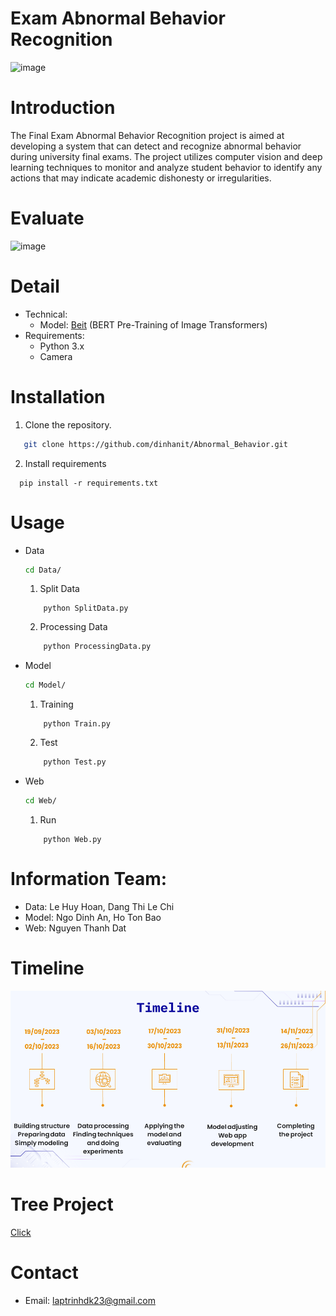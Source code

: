 # Exam Abnormal Behavior Recognition
![image](https://www.iieta.org/sites/default/files/styles/inline_image/public/medias/2021-03/6_78.png?itok=29idCs3s)
# Introduction
The Final Exam Abnormal Behavior Recognition project is aimed at developing a system that can detect and recognize abnormal behavior during university final exams. The project utilizes computer vision and deep learning techniques to monitor and analyze student behavior to identify any actions that may indicate academic dishonesty or irregularities.
# Evaluate
![image](https://inst.eecs.berkeley.edu/~cs194-26/sp20/upload/files/proj4/cs194-26-aff/accuracy_graph.png)

# Detail
  - Technical:
    - Model: [Beit]('https://arxiv.org/pdf/2106.08254.pdf') (BERT Pre-Training of Image Transformers)
  - Requirements:
    - Python 3.x
    - Camera 

# Installation
1. Clone the repository.
```sh
   git clone https://github.com/dinhanit/Abnormal_Behavior.git
```
2. Install requirements
 ```
   pip install -r requirements.txt
```
# Usage
- Data
    ```bash
    cd Data/
    ```
    1. Split Data
    ```code
        python SplitData.py
    ```
    2. Processing Data
    ```python
        python ProcessingData.py
    ```

- Model
    ```bash
    cd Model/
    ```
    1. Training
    ```code
        python Train.py
    ```
    2. Test
    ```python
        python Test.py
    ```
- Web
    ```bash
    cd Web/
    ```
    1. Run
    ```code
        python Web.py
    ```
# Information Team:
- Data: Le Huy Hoan, Dang Thi Le Chi
- Model: Ngo Dinh An, Ho Ton Bao
- Web: Nguyen Thanh Dat
# Timeline
![image](Time.png)
# Tree Project
[Click](https://www.mindmeister.com/app/map/2959987752?t=k466Mfuf5F)
# Contact
- Email: laptrinhdk23@gmail.com
